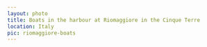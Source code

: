 ```yaml
---
layout: photo
title: Boats in the harbour at Riomaggiore in the Cinque Terre
location: Italy
pic: riomaggiore-boats
---
```

